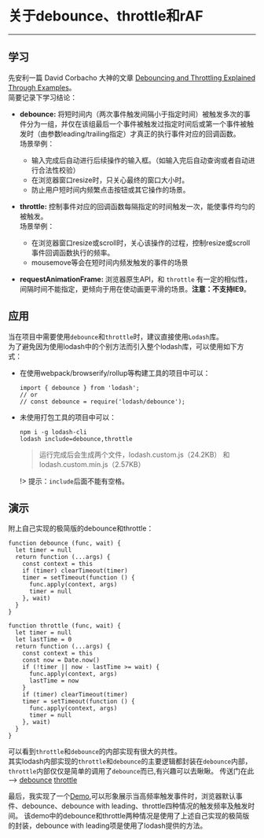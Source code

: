 # 关于debounce、throttle和rAF
----------------------------

## 学习
  先安利一篇 David Corbacho 大神的文章 [Debouncing and Throttling Explained Through Examples](https://css-tricks.com/debouncing-throttling-explained-examples/)。  
  简要记录下学习结论：
  
  - **debounce:** 将短时间内（两次事件触发间隔小于指定时间）被触发多次的事件分为一组，并仅在该组最后一个事件被触发过指定时间后或第一个事件被触发时（由参数leading/trailing指定）才真正的执行事件对应的回调函数。  
    场景举例：  
    - 输入完成后自动进行后续操作的输入框。（如输入完后自动查询或者自动进行合法性校验）
    - 在浏览器窗口resize时，只关心最终的窗口大小时。
    - 防止用户短时间内频繁点击按钮或其它操作的场景。
    
  - **throttle:** 控制事件对应的回调函数每隔指定的时间触发一次，能使事件均匀的被触发。  
    场景举例：  
    - 在浏览器窗口resize或scroll时，关心该操作的过程，控制resize或scroll事件回调函数执行的频率。
    - mousemove等会在短时间内频发触发的事件的场景
    
  - **requestAnimationFrame:** 浏览器原生API，和 `throttle` 有一定的相似性，间隔时间不能指定，更倾向于用在使动画更平滑的场景。**注意：不支持IE9**。

## 应用
  当在项目中需要使用`debounce`和`throttle`时，建议直接使用`Lodash`库。  
  为了避免因为使用lodash中的个别方法而引入整个lodash库，可以使用如下方式：

  - 在使用webpack/browserify/rollup等构建工具的项目中可以：
    ```ecmascript 6
    import { debounce } from 'lodash';
    // or
    // const debounce = require('lodash/debounce');
    ```

  - 未使用打包工具的项目中可以：
    ```Command Line
    npm i -g lodash-cli
    lodash include=debounce,throttle
    ```
    > 运行完成后会生成两个文件，lodash.custom.js（24.2KB） 和 lodash.custom.min.js（2.57KB）
    
    !> 提示：`include`后面不能有空格。

## 演示
  附上自己实现的极简版的debounce和throttle：
  ```ecmascript 6
  function debounce (func, wait) {
    let timer = null
    return function (...args) {
      const context = this
      if (timer) clearTimeout(timer)
      timer = setTimeout(function () {
        func.apply(context, args)
        timer = null
      }, wait)
    }
  }
  ```
  ```ecmascript 6
  function throttle (func, wait) {
    let timer = null
    let lastTime = 0
    return function (...args) {
      const context = this
      const now = Date.now()
      if (!timer || now - lastTime >= wait) {
        func.apply(context, args)
        lastTime = now
      }
      if (timer) clearTimeout(timer)
      timer = setTimeout(function () {
        func.apply(context, args)
        timer = null
      }, wait)
    }
  }
  ```
  可以看到`throttle`和`debounce`的内部实现有很大的共性。  
  其实lodash内部实现的`throttle`和`debounce`的主要逻辑都封装在`debounce`内部，`throttle`内部仅仅是简单的调用了`debounce`而已,有兴趣可以去瞅瞅。
  传送门在此 ——>
  [debounce](https://github.com/lodash/lodash/blob/4.8.0-npm/debounce.js)
  [throttle](https://github.com/lodash/lodash/blob/4.8.0-npm/throttle.js)
  
  最后，我实现了一个[Demo](https://xiaohaifengke.github.io/essay/examples/dist/debounce-throttle-demo.html),可以形象展示当高频率触发事件时，浏览器默认事件、debounce、debounce with leading、throttle四种情况的触发频率及触发时间。
  该demo中的debounce和throttle两种情况是使用了上述自己实现的极简版的封装，debounce with leading项是使用了lodash提供的方法。
  
